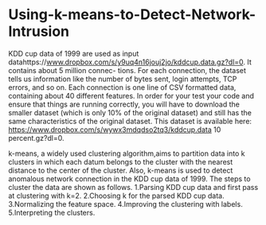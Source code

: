 # Using-k-means-to-Detect-Network-Intrusion
KDD cup data of 1999 are used as input datahttps://www.dropbox.com/s/y9uq4n16jouj2jo/kddcup.data.gz?dl=0.
It contains about 5 million connec- tions. For each connection, the dataset tells us information like the number
of bytes sent, login attempts, TCP errors, and so on. Each connection is one line of CSV formatted data, containing 
about 40 different features.
In order for your test your code and ensure that things are running correctly, you will have to download the smaller
dataset (which is only 10% of the original dataset) and still has the same characteristics of the original dataset. 
This dataset is available here: https://www.dropbox.com/s/wywx3mdqdso2tq3/kddcup.data 10 percent.gz?dl=0.

k-means, a widely used clustering algorithm,aims to partition data into k clusters in which each datum belongs
to the cluster with the nearest distance to the center of the cluster. Also, k-means is used to detect anomalous 
network connection in the KDD cup data of 1999. The steps to cluster the data are shown as follows.
1.Parsing KDD cup data and first pass at clustering with k=2.
2.Choosing k for the parsed KDD cup data.
3.Normalizing the feature space.
4.Improving the clustering with labels.
5.Interpreting the clusters.
